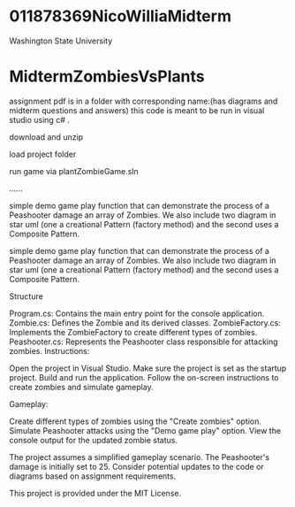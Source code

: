 # 011878369NicoWilliaMidterm
Washington State University
# MidtermZombiesVsPlants

assignment pdf is in a folder with corresponding name:(has diagrams and midterm questions and answers)
this code is meant to be run in visual studio using c# .


download and unzip 

load project folder


run game via plantZombieGame.sln


......

simple demo game play function that can demonstrate the process of a Peashooter damage an array of Zombies.
We also include two diagram in star uml (one a creational Pattern (factory method) and the second uses a Composite Pattern.


simple demo game play function that can demonstrate the process of a Peashooter damage an array of Zombies. We also include two diagram in star uml (one a creational Pattern (factory method) and the second uses a Composite Pattern.

Structure

Program.cs: Contains the main entry point for the console application. Zombie.cs: Defines the Zombie and its derived classes. ZombieFactory.cs: Implements the ZombieFactory to create different types of zombies. Peashooter.cs: Represents the Peashooter class responsible for attacking zombies. Instructions:

Open the project in Visual Studio. Make sure the project is set as the startup project. Build and run the application. Follow the on-screen instructions to create zombies and simulate gameplay.

Gameplay:

Create different types of zombies using the "Create zombies" option. Simulate Peashooter attacks using the "Demo game play" option. View the console output for the updated zombie status.

The project assumes a simplified gameplay scenario. The Peashooter's damage is initially set to 25. Consider potential updates to the code or diagrams based on assignment requirements.

This project is provided under the MIT License.

